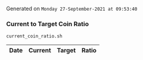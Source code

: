 Generated on `Monday 27-September-2021 at 09:53:40`

### Current to Target Coin Ratio
`current_coin_ratio.sh`

Date|Current|Target|Ratio
---|---|---|---
